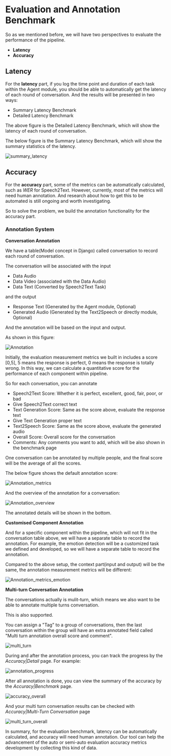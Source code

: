 # Evaluation and Annotation Benchmark

So as we mentioned before, we will have two perspectives to evaluate the performance of the pipeline.

- **Latency**
- **Accuracy**

## Latency

For the **latency** part, if you log the time point and duration of each task within the Agent module, you should be able
to
automatically get the latency of each round of conversation.
And the results will be presented in two ways:

- Summary Latency Benchmark
- Detailed Latency Benchmark

The above figure is the Detailed Latency Benchmark, which will show the latency of each round of conversation.

The below figure is the Summary Latency Benchmark, which will show the summary statistics of the latency.

![summary_latency](../images/latency_summary_stat.png)

## Accuracy

For the **accuracy** part, some of the metrics can be automatically calculated, such as *WER* for Speech2Text. However,
currently, most of the metrics will need human annotation.
And research about how to get this to be automated is still ongoing and worth investigating.

So to solve the problem, we build the annotation functionality for the accuracy part.

### Annotation System

**Conversation Annotation**

We have a table(Model concept in Django) called conversation to record each round of conversation.

The conversation will be associated with the input

- Data Audio
- Data Video (associated with the Data Audio)
- Data Text (Converted by Speech2Text Task)

and the output

- Response Text (Generated by the Agent module, Optional)
- Generated Audio (Generated by the Text2Speech or directly module, Optional)

And the annotation will be based on the input and output.

As shown in this figure:

![Annotation](../images/conversation_data.png)

Initially, the evaluation measurement metrics we built in includes a score [0,5], 5 means the response is perfect, 0
means the response is totally wrong.
In this way, we can calculate a quantitative score for the performance of each component within pipeline.

So for each conversation, you can annotate

- Speech2Text Score: Whether it is perfect, excellent, good, fair, poor, or bad
- Give Speech2Text correct text
- Text Generation Score: Same as the score above, evaluate the response text
- Give Text Generation proper text
- Text2Speech Score: Same as the score above, evaluate the generated audio
- Overall Score: Overall score for the conversation
- Comments: Any comments you want to add, which will be also shown in the benchmark page

One conversation can be annotated by multiple people, and the final score will be the average of all the scores.

The below figure shows the default annotation score:

![Annotation_metrics](../images/annotation_metrics.png)

And the overview of the annotation for a conversation:

![Annotation_overview](../images/annotation_overview.png)

The annotated details will be shown in the bottom.

**Customised Component Annotation**

And for a specific component within the pipeline, which will not fit in the conversation table above, we will have a
separate table to record the annotation.
For example, the emotion detection will be a customized task we defined and developed, so we will have a separate table
to record the annotation.

Compared to the above setup, the context part(input and output) will be the same, the annotation measurement metrics
will be different:

![Annotation_metrics_emotion](../images/emotion_annotation.png)

**Multi-turn Conversation Annotation**

The conversations actually is mulit-turn, which means we also want to be able to annotate multiple turns conversation.

This is also supported.

You can assign a "Tag" to a group of conversations, then the last conversation within the group will have an extra
annotated field called "Multi turn annotation overall score and comment".

![multi_turn](../images/multi-turn.png)

During and after the annotation process, you can track the progress by the *Accuracy|Detail* page.
For example:

![annotation_progress](../images/annotation_progress_detail.png)

After all annotation is done, you can view the summary of the accuracy by the *Accuracy|Benchmark* page.

![accuracy_overall](../images/accuracy_overall.png)

And your multi turn conversation results can be checked with *Accuracy|Multi-Turn Conversation* page

![multi_turn_overall](../images/multi-turn-conversation.png)

In summary, for the evaluation benchmark, latency can be automatically calculated, and accuracy will need human
annotation.
Our tool can help the advancement of the auto or semi-auto evaluation accuracy metrics development by collecting this
kind of data.

